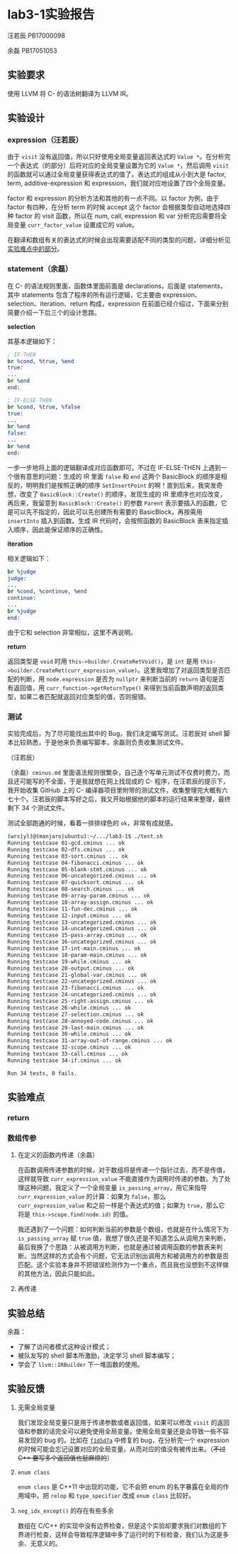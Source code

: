 # lab3-1实验报告
汪若辰 PB17000098

余磊 PB17051053

## 实验要求
使用 LLVM 将 C- 的语法树翻译为 LLVM IR。

## 实验设计

### expression（汪若辰）
由于 `visit` 没有返回值，所以只好使用全局变量返回表达式的 `Value *`。在分析完一个表达式（的部分）后将对应的全局变量设置为它的 `Value *`，然后调用 `visit` 的函数就可以通过全局变量获得表达式的值了。表达式的组成从小到大是 factor, term, additive-expression 和 expression，我们就对应地设置了四个全局变量。

factor 和 expression 的分析方法和其他的有一点不同。以 factor 为例，由于 factor 有四种，在分析 term 的时候 accept 这个 factor 会根据类型自动地选择四种 factor 的 visit 函数，所以在 num, call, expression 和 var 分析完后需要将全局变量 `curr_factor_value` 设置成它的 value。

在翻译和数组有关的表达式的时候会出现需要适配不同的类型的问题，详细分析见 [实验难点中的部分](#数组传参)。

### statement（余磊）
在 C- 的语法规则里面，函数体里面前面是 declarations，后面是 statements，其中 statements 包含了程序的所有运行逻辑，它主要由 expression、selection、iteration、return 构成，expression 在前面已经介绍过，下面来分别简要介绍一下后三个的设计思路。

**selection**

其基本逻辑如下：
```llvm
; IF-THEN
br %cond, %true, %end
true:
...
br %end
end:

; IF-ELSE-THEN
br %cond, %true, %false
true:
...
br %end
false:
...
br %end
end:
```
一步一步地将上面的逻辑翻译成对应函数即可。不过在 IF-ELSE-THEN 上遇到一个很有意思的问题：生成的 IR 里面 `false` 和 `end` 这两个 BasicBlock 的顺序是相反的，明明我们是按照正确的顺序 `SetInsertPoint` 的啊！直到后来，我突发奇想，改变了 `BasicBlock::Create()` 的顺序，发现生成的 IR 里顺序也对应改变，再后来，我留意到 `BasicBlock::Create()` 的参数 `Parent` 表示要插入的函数，它是可以先不指定的，因此可以先创建所有需要的 BasicBlock，再按需用 `insertInto` 插入到函数。生成 IR 代码时，会按照函数的 BasicBlock 表来指定插入顺序，因此能保证顺序的正确性。

**iteration**

相关逻辑如下：

```llvm
br %judge
judge:
...
br %cond, %continue, %end
continue:
...
br %judge
end:
```
由于它和 selection 非常相似，这里不再说明。

**return**

返回类型是 `void` 时用 `this->builder.CreateRetVoid()`，是 `int` 是用 `this->builder.CreateRet(curr_expression_value)`。这里我增加了对返回类型是否匹配的判断，用 `node.expression` 是否为 `nullptr` 来判断当前的 `return` 语句是否有返回值，用 `curr_function->getReturnType()` 来得到当前函数声明的返回类型，如果二者匹配就返回对应类型的值，否则报错。

### 测试
实验完成后，为了尽可能找出其中的 Bug，我们决定编写测试。汪若辰对 shell 脚本比较熟悉，于是他来负责编写脚本，余磊则负责收集测试文件。

（汪若辰）

（余磊）`cminus.md` 里面语法规则很繁杂，自己逐个写单元测试不仅费时费力，而且还可能写的不全面，于是我就想在网上找现成的 C- 程序，在汪若辰的提示下，我开始收集 GitHub 上的 C- 编译器项目里附带的测试文件，收集整理完大概有六七十个。汪若辰的脚本写好之后，我又开始根据他的脚本的运行结果来整理，最终剩下 34 个测试文件。

测试全部跑通的时候，看着一排排绿色的 `ok`，非常有成就感。
```bash
(wrc|yl)@(manjaro|ubuntu):~/.../lab3-1$ ./test.sh
Running testcase 01-gcd.cminus ... ok
Running testcase 02-dfs.cminus ... ok
Running testcase 03-sort.cminus ... ok
Running testcase 04-fibonacci.cminus ... ok
Running testcase 05-blank-stmt.cminus ... ok
Running testcase 06-uncategorized.cminus ... ok
Running testcase 07-quicksort.cminus ... ok
Running testcase 08-search.cminus ... ok
Running testcase 09-array-param.cminus ... ok
Running testcase 10-array-assign.cminus ... ok
Running testcase 11-fun-dec.cminus ... ok
Running testcase 12-input.cminus ... ok
Running testcase 13-uncategorized.cminus ... ok
Running testcase 14-uncategorized.cminus ... ok
Running testcase 15-pass-array.cminus ... ok
Running testcase 16-uncategorized.cminus ... ok
Running testcase 17-int-main.cminus ... ok
Running testcase 18-param-main.cminus ... ok
Running testcase 19-while.cminus ... ok
Running testcase 20-output.cminus ... ok
Running testcase 21-global-var.cminus ... ok
Running testcase 22-uncategorized.cminus ... ok
Running testcase 23-fibonacci.cminus ... ok
Running testcase 24-uncategorized.cminus ... ok
Running testcase 25-right-assign.cminus ... ok
Running testcase 26-while.cminus ... ok
Running testcase 27-selection.cminus ... ok
Running testcase 28-annoyed-code.cminus ... ok
Running testcase 29-last-main.cminus ... ok
Running testcase 30-while.cminus ... ok
Running testcase 31-array-out-of-range.cminus ... ok
Running testcase 32-scope.cminus ... ok
Running testcase 33-call.cminus ... ok
Running testcase 34-if.cminus ... ok

Run 34 tests, 0 fails.
```

## 实验难点
### return

### 数组传参
1. 在定义的函数内传递（余磊）

    在函数调用传递参数的时候，对于数组将是传递一个指针过去，而不是传值，这样就导致 `curr_expression_value` 不能直接作为调用时传递的参数。为了处理这种问题，我定义了一个全局变量 `is_passing_array`，用它来指导 `curr_expression_value` 的计算：如果为 `false`，那么 `curr_expression_value` 和之前一样是个表达式的值；如果为 `true`，那么它将是 `this->scope.find(node.id)` 的值。

    我还遇到了一个问题：如何判断当前的参数是个数组，也就是在什么情况下为 `is_passing_array` 赋 `true` 值，我想了很久还是不知道怎么从调用方来判断，最后我换了个思路：从被调用方判断，也就是通过被调用函数的参数表来判断。当然这样的方式会有个问题，它无法识别出调用方和被调用方的参数是否匹配。这个实验本身并不把错误检测作为一个重点，而且我也没想到不这样做的其他方法，因此只能如此。

2. 再传递

## 实验总结
余磊：
- 了解了访问者模式这种设计模式；
- 被队友写的 shell 脚本所激励，决定学习 shell 脚本编写；
- 学会了 `llvm::IRBuilder` 下一堆函数的使用。

## 实验反馈
1. 无需全局变量

    我们发现全局变量只是用于传递参数或者返回值，如果可以修改 `visit` 的返回值和参数的话完全可以避免使用全局变量。使用全局变量还是会导致一些不容易发现的 bug 的。比如在 [`f1d5d7a`] 中修复的 bug，在分析完一个 expression 的时候可能会忘记设置对应的全局变量，从而对应的值没有被传出来。（~~不过 C++ 要写多个返回值也挺麻烦的~~）

2. `enum class`

    `enum class` 是 C++11 中出现的功能，它不会把 enum 的名字暴露在全局的作用域中。把 `relop` 和 `type_specifier` 改成 `enum class` 比较好。

3. `neg_idx_except()` 的存在有些多余

    数组在 C/C++ 的实现中没有边界检查，但是这个实验却要求我们对数组的下界进行检查，这样会导致程序逻辑中多了运行时的下标检查，我们认为这是多余、无意义的。

[`f1d5d7a`]: http://210.45.114.30/PB17000098/compiler_cminus/commit/f1d5d7a1e4facc0537ebaccd7e512895d85ea64b
